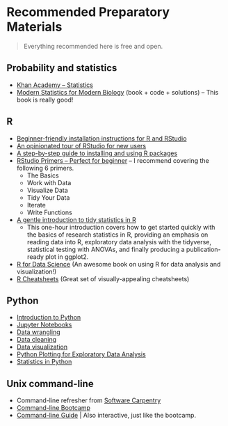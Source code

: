 # Recommended Preparatory Materials
>Everything recommended here is free and open.

## Probability and statistics
* [Khan Academy – Statistics](https://www.youtube.com/playlist?list=PL1328115D3D8A2566)
* [Modern Statistics for Modern Biology](http://web.stanford.edu/class/bios221/book/) (book + code + solutions) – This book is really good!

## R
* [Beginner-friendly installation instructions for R and RStudio](https://moderndive.netlify.app/1-getting-started.html)
* [An opinionated tour of RStudio for new users](https://rladiessydney.org/courses/ryouwithme/01-basicbasics-1/)
* [A step-by-step guide to installing and using R packages](https://rladiessydney.org/courses/ryouwithme/01-basicbasics-2/)
* [RStudio Primers – Perfect for beginner](https://rstudio.cloud/learn/primers) – I recommend covering the following 6 primers.
    * The Basics
    * Work with Data
    * Visualize Data
    * Tidy Your Data
    * Iterate
    * Write Functions
* [A gentle introduction to tidy statistics in R](https://resources.rstudio.com/webinars/a-gentle-introduction-to-tidy-statistics-in-r)
    * This one-hour introduction covers how to get started quickly with the basics of research statistics in R, providing an emphasis on reading data into R, exploratory data analysis with the tidyverse, statistical testing with ANOVAs, and finally producing a publication-ready plot in ggplot2.
* [R for Data Science](http://r4ds.had.co.nz/) (An awesome book on using R for data analysis and visualization!)
* [R Cheatsheets](https://www.rstudio.com/resources/cheatsheets/) (Great set of visually-appealing cheatsheets)

## Python
* [Introduction to Python](https://www.kaggle.com/learn/python)
* [Jupyter Notebooks](https://realpython.com/jupyter-notebook-introduction/)
* [Data wrangling](https://www.kaggle.com/learn/pandas)
* [Data cleaning](https://www.kaggle.com/learn/data-cleaning)
* [Data visualization](https://www.kaggle.com/learn/data-visualization)
* [Python Plotting for Exploratory Data Analysis](http://pythonplot.com/)
* [Statistics in Python](https://scipy-lectures.org/packages/statistics/index.html)

## Unix command-line
* Command-line refresher from [Software Carpentry](http://swcarpentry.github.io/shell-novice/)
* [Command-line Bootcamp](http://rik.smith-unna.com/command_line_bootcamp/)
* [Command-line Guide](http://commandline.guide/) | Also interactive, just like the bootcamp.
